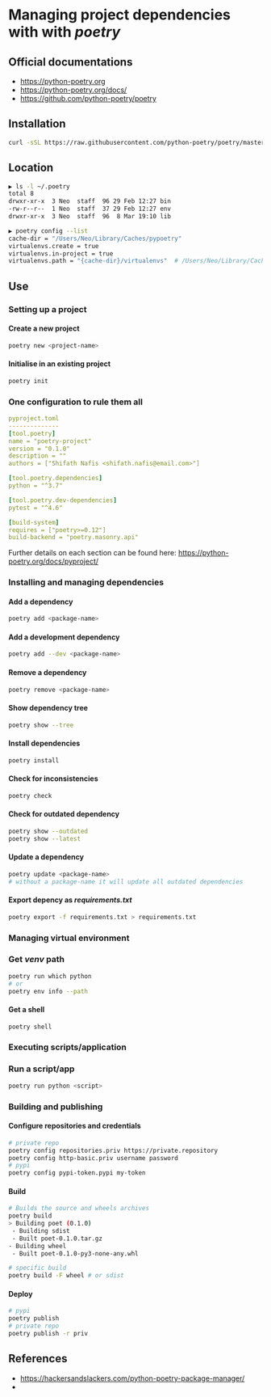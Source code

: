 # Managing project dependencies with with *poetry*



## Official documentations

* https://python-poetry.org
* https://python-poetry.org/docs/
* https://github.com/python-poetry/poetry

## Installation

```bash
curl -sSL https://raw.githubusercontent.com/python-poetry/poetry/master/get-poetry.py | python
```



## Location

```bash
▶ ls -l ~/.poetry
total 8
drwxr-xr-x  3 Neo  staff  96 29 Feb 12:27 bin
-rw-r--r--  1 Neo  staff  37 29 Feb 12:27 env
drwxr-xr-x  3 Neo  staff  96  8 Mar 19:10 lib
```

```bash
▶ poetry config --list
cache-dir = "/Users/Neo/Library/Caches/pypoetry"
virtualenvs.create = true
virtualenvs.in-project = true
virtualenvs.path = "{cache-dir}/virtualenvs"  # /Users/Neo/Library/Caches/pypoetry/virtualenvs
```



## Use



### Setting up a project

#### Create a new project

```bash
poetry new <project-name>
```

#### Initialise in an existing project

```bash
poetry init
```

### One configuration to rule them all

```yaml
pyproject.toml
--------------
[tool.poetry]
name = "poetry-project"
version = "0.1.0"
description = ""
authors = ["Shifath Nafis <shifath.nafis@email.com>"]

[tool.poetry.dependencies]
python = "^3.7"

[tool.poetry.dev-dependencies]
pytest = "^4.6"

[build-system]
requires = ["poetry>=0.12"]
build-backend = "poetry.masonry.api"
```

Further details on each section can be found here: https://python-poetry.org/docs/pyproject/



### Installing and managing dependencies

#### Add a dependency

```bash
poetry add <package-name>
```

#### Add a development dependency

```bash
poetry add --dev <package-name>
```

#### Remove a dependency

```bash
poetry remove <package-name>
```

#### Show dependency tree

```bash
poetry show --tree
```

#### Install dependencies

```bash
poetry install
```

#### Check for inconsistencies

```bash
poetry check
```

#### Check for outdated dependency

```bash
poetry show --outdated
poetry show --latest	
```

#### Update a dependency

```bash
poetry update <package-name>
# without a package-name it will update all outdated dependencies
```

#### Export depency as *requirements.txt*

```bash
poetry export -f requirements.txt > requirements.txt
```



### Managing virtual environment

### Get *venv* path

```bash
poetry run which python
# or
poetry env info --path
```

#### Get a shell

```bash
poetry shell
```



### Executing scripts/application

### Run a script/app

```bash
poetry run python <script>
```



### Building and publishing

#### Configure repositories and credentials

```bash
# private repo
poetry config repositories.priv https://private.repository
poetry config http-basic.priv username password
# pypi
poetry config pypi-token.pypi my-token
```

#### Build

```bash
# Builds the source and wheels archives
poetry build
> Building poet (0.1.0)
 - Building sdist
 - Built poet-0.1.0.tar.gz
- Building wheel
 - Built poet-0.1.0-py3-none-any.whl

# specific build
poetry build -F wheel # or sdist
```

#### Deploy

```bash
# pypi
poetry publish
# private repo
poetry publish -r priv
```



## References

* https://hackersandslackers.com/python-poetry-package-manager/
* 